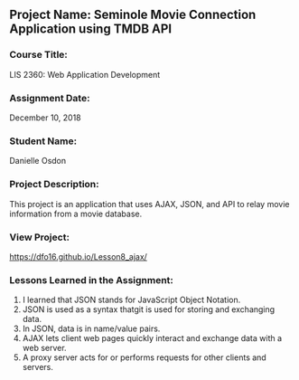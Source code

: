 ## Project Name:  Seminole Movie Connection Application using TMDB API

### Course Title:
LIS 2360:  Web Application Development

### Assignment Date:  
December 10, 2018

### Student Name:  
Danielle Osdon

### Project Description:
This project is an application that uses AJAX, JSON, and API to relay movie information from a movie database.

### View Project:
https://dfo16.github.io/Lesson8_ajax/

### Lessons Learned in the Assignment:
1. I learned that JSON stands for JavaScript Object Notation.
2. JSON is used as a syntax thatgit is used for storing and exchanging data. 
3. In JSON, data is in name/value pairs. 
4. AJAX lets client web pages quickly interact and exchange data with a web server.
5. A proxy server acts for or performs requests for other clients and servers. 